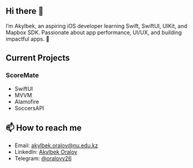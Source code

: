 ## Hi there 👋
I’m Akylbek, an aspiring iOS developer learning Swift, SwiftUI, UIKit, and Mapbox SDK. Passionate about app performance, UI/UX, and building impactful apps. 🚀

## Current Projects
### **ScoreMate**
- SwiftUI
- MVVM
- Alamofire
- SoccersAPI

## 📫 How to reach me
- Email: akylbek.oralov@nu.edu.kz
- LinkedIn: [Akylbek Oralov](https://www.linkedin.com/in/akylbek-oralov)
- Telegram: [@oralovv26](https://t.me/oralovv26)
